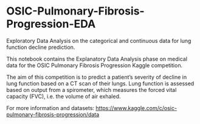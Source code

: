 # OSIC-Pulmonary-Fibrosis-Progression-EDA
Exploratory Data Analysis on the categorical and continuous data for lung function decline prediction. 


This notebook contains the Explanatory Data Analysis phase on medical data for the OSIC Pulmonary Fibrosis Progression Kaggle competition.

The aim of this competition is to predict a patient’s severity of decline in lung function based on a CT scan of their lungs. Lung function is assessed based on output from a spirometer, which measures the forced vital capacity (FVC), i.e. the volume of air exhaled.


For more information and datasets: https://www.kaggle.com/c/osic-pulmonary-fibrosis-progression/data

